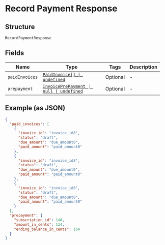 
# Record Payment Response

## Structure

`RecordPaymentResponse`

## Fields

| Name | Type | Tags | Description |
|  --- | --- | --- | --- |
| `paidInvoices` | [`PaidInvoice[] \| undefined`](../../doc/models/paid-invoice.md) | Optional | - |
| `prepayment` | [`InvoicePrePayment \| null \| undefined`](../../doc/models/invoice-pre-payment.md) | Optional | - |

## Example (as JSON)

```json
{
  "paid_invoices": [
    {
      "invoice_id": "invoice_id8",
      "status": "draft",
      "due_amount": "due_amount0",
      "paid_amount": "paid_amount0"
    },
    {
      "invoice_id": "invoice_id8",
      "status": "draft",
      "due_amount": "due_amount0",
      "paid_amount": "paid_amount0"
    },
    {
      "invoice_id": "invoice_id8",
      "status": "draft",
      "due_amount": "due_amount0",
      "paid_amount": "paid_amount0"
    }
  ],
  "prepayment": {
    "subscription_id": 148,
    "amount_in_cents": 124,
    "ending_balance_in_cents": 164
  }
}
```

